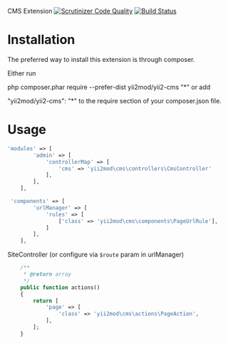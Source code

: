 CMS Extension
[![Scrutinizer Code Quality](https://scrutinizer-ci.com/g/yii2mod/cms/badges/quality-score.png?b=master)](https://scrutinizer-ci.com/g/yii2mod/cms/?branch=master) [![Build Status](https://scrutinizer-ci.com/g/yii2mod/cms/badges/build.png?b=master)](https://scrutinizer-ci.com/g/yii2mod/cms/build-status/master)

Installation
======================================
The preferred way to install this extension is through composer.

Either run

php composer.phar require --prefer-dist yii2mod/yii2-cms "*"
or add

"yii2mod/yii2-cms": "*"
to the require section of your composer.json file.

Usage
======================================
```php
'modules' => [
        'admin' => [
            'controllerMap' => [
                'cms' => 'yii2mod\cms\controllers\CmsController'
            ],
        ],
    ],
```

```php
 'components' => [
        'urlManager' => [
            'rules' => [
                ['class' => 'yii2mod\cms\components\PageUrlRule'],
            ]
        ],
    ],
```
SiteController (or configure via `$route` param in urlManager)
```php
    /**
     * @return array
     */
    public function actions()
    {
        return [
            'page' => [
                'class' => 'yii2mod\cms\actions\PageAction',
            ],
        ];
    }
```
